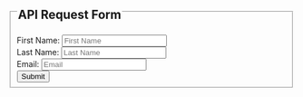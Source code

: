 <form action="https://formspree.io/joe@recargo.com" method="POST" id="access">
  <fieldset>
    <legend><h2>API Request Form</h2></legend>
    <div class="fields">
      <div class="input-field">
        <label for="firstname">First Name:</label>
        <input type="text" name="firstname" id="firstname" value="" placeholder="First Name">
      </div>
      <div class="input-field">
        <label for="lastname">Last Name:</label>
        <input type="text" name="lastname" id="lastname" value="" placeholder="Last Name">
      </div>
      <div class="input-field">
        <label for="email">Email:</label>
        <input type="text" name="email" id="email" value="" placeholder="Email">
      </div>
    </div>
    <input type="submit" value="Submit">
  </fieldset>
</form>